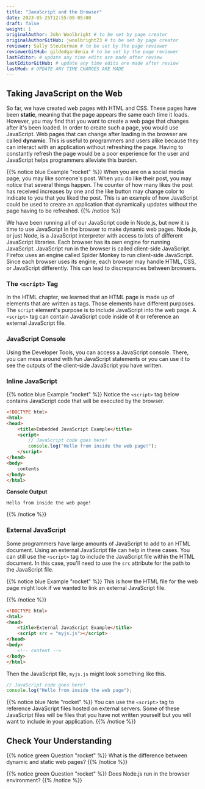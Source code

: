 ```yaml
---
title: "JavaScript and the Browser"
date: 2023-05-25T12:55:09-05:00
draft: false
weight: 1
originalAuthor: John Woolbright # to be set by page creator
originalAuthorGitHub: jwoolbright23 # to be set by page creator
reviewer: Sally Steuterman # to be set by the page reviewer
reviewerGitHub: gildedgardenia # to be set by the page reviewer
lastEditor: # update any time edits are made after review
lastEditorGitHub: # update any time edits are made after review
lastMod: # UPDATE ANY TIME CHANGES ARE MADE
---
```


## Taking JavaScript on the Web

So far, we have created web pages with HTML and CSS. These pages have been **static**, meaning that the page appears the same each time it loads. 
However, you may find that you want to create a web page that changes after it's been loaded. In order to create such a page, you would use JavaScript.
Web pages that can change after loading in the browser are called **dynamic**.
This is useful to programmers and users alike because they can interact with an application without refreshing the page.
Having to constantly refresh the page would be a poor experience for the user and JavaScript helps programmers alleviate this burden.

{{% notice blue Example "rocket" %}}
When you are on a social media page, you may like someone's post.
When you do like their post, you may notice that several things happen.
The counter of how many likes the post has received increases by one and the 
like button may change color to indicate to you that you liked the post.
This is an example of how JavaScript could be used to create an application 
that dynamically updates without the page having to be refreshed.
{{% /notice %}}

We have been running all of our JavaScript code in Node.js, but now it is time to use JavaScript in the browser to make dynamic web pages. 
Node.js, or just Node, is a JavaScript interpreter with access to lots of different JavaScript libraries. 
Each browser has its own engine for running JavaScript. JavaScript run in the browser is called client-side JavaScript. 
Firefox uses an engine called Spider Monkey to run client-side JavaScript. 
Since each browser uses its engine, each browser may handle HTML, CSS, or JavaScript differently. 
This can lead to discrepancies between browsers.  

### The `<script>` Tag

In the HTML chapter, we learned that an HTML page is made up of elements that are written as tags. Those
elements have different purposes. The `script` element's purpose is to include JavaScript into the
web page. A `<script>` tag can contain JavaScript code inside of it or reference an external JavaScript file.

### JavaScript Console

Using the Developer Tools, you can access a JavaScript console. There, you can mess around with fun JavaScript statements or you can use it to see the outputs of the client-side JavaScript you have written.

### Inline JavaScript

{{% notice blue Example "rocket" %}}
Notice the `<script>` tag below contains JavaScript code that will be executed by the browser.

```html
<!DOCTYPE html>
<html>
<head>
    <title>Embedded JavaScript Example</title>
    <script>
        // JavaScript code goes here!
        console.log("Hello from inside the web page!");
    </script>
</head>
<body>
    contents
</body>
</html>
```

**Console Output**

```console
Hello from inside the web page!
```
{{% /notice %}}

### External JavaScript

Some programmers have large amounts of JavaScript to add to an HTML document.
Using an external JavaScript file can help in these cases.
You can still use the `<script>` tag to include the JavaScript file within the 
HTML document. In this case, you'll need to use the `src` attribute for the path 
to the JavaScript file.

{{% notice blue Example "rocket" %}}
This is how the HTML file for the web page might look if we wanted to link an external JavaScript file.

{{% /notice %}}

```html
<!DOCTYPE html>
<html>
<head>
    <title>External JavaScript Example</title>
    <script src = "myjs.js"></script>
</head>
<body>
    <!-- content -->
</body>
</html>
```

Then the JavaScript file, `myjs.js` might look something like this.

```javascript
// JavaScript code goes here!
console.log("Hello from inside the web page");
```

{{% notice blue Note "rocket" %}}
You can use the `<script>`  tag to reference JavaScript files hosted on external servers.
Some of these JavaScript files will be files that you have not written yourself but you will want to include in your application.
{{% /notice %}}

## Check Your Understanding

{{% notice green Question "rocket" %}}
What is the difference between dynamic and static web pages?
{{% /notice %}}

{{% notice green Question "rocket" %}}
Does Node.js run in the browser environment?
{{% /notice %}}